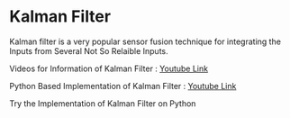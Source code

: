 # Kalman Filter

Kalman filter is a very popular sensor fusion technique for integrating the Inputs from Several Not So Relaible Inputs. 

Videos for Information of Kalman Filter : [Youtube Link](https://youtube.com/playlist?list=PLn8PRpmsu08pzi6EMiYnR-076Mh-q3tWr&si=n3MF6Ugu_NXREM0w)

Python Based Implementation of Kalman Filter : [Youtube Link](https://www.youtube.com/watch?v=VRKGRD3-_0U)

Try the Implementation of Kalman Filter on Python